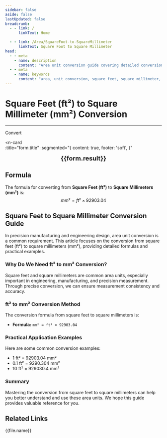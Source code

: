 ```yaml
---
sidebar: false
aside: false
lastUpdated: false
breadcrumb:
  - - link: /
      linkText: Home

  - - link: /Area/SquareFoot-to-SquareMillimeter
      linkText: Square Foot to Square Millimeter
head:
  - - meta
    - name: description
      content: "Area unit conversion guide covering detailed conversion formulas and explanations from square feet (ft²) to square millimeters (mm²)."
  - - meta
    - name: keywords
      content: "area, unit conversion, square feet, square millimeter, ft², mm², square feet to square millimeter, area conversion guide, square feet to mm² conversion, ft² to mm² conversion, square feet to square millimeter, feet square to square millimeter, square feet square millimeter converter, ft² to mm², square feet convert square millimeter, feet square to square millimeter, square feet to square millimeter conversion, ft² square millimeter conversion, square feet square millimeter calculation, feet square square millimeter conversion, square feet convert square millimeter, ft² to square millimeter, square feet square millimeter converter, feet square to square millimeter conversion, square feet square millimeter conversion formula, ft² convert square millimeter, square feet to square millimeter calculation, feet square convert square millimeter, square feet square millimeter conversion table, ft² square millimeter conversion, square feet to square millimeter calculation, feet square square millimeter conversion, square feet to square millimeter conversion tool, ft² to square millimeter conversion, square feet square millimeter unit conversion, area conversion"
---
```

# Square Feet (ft²) to Square Millimeter (mm²) Conversion
---
<script setup>
import { onMounted, reactive, inject, ref } from 'vue'
import { NButton, NForm, NFormItem, NInput, NInputNumber, NSelect, NCard, useMessage,NGrid ,NGi } from 'naive-ui'
import { defineClientComponent } from 'vitepress'
import { Area } from '../files';
const seoKey = [
  'square feet to square millimeter conversion',
  'ft² to mm² conversion',
  'square feet to square millimeter',
  'feet square to square millimeter',
  'square feet square millimeter converter',
  'ft² to mm²',
  'square feet convert square millimeter',
  'feet square to square millimeter',
  'square feet to square millimeter conversion',
  'ft² square millimeter conversion',
  'square feet square millimeter calculation',
  'feet square square millimeter conversion',
  'square feet convert square millimeter',
  'ft² to square millimeter',
  'square feet square millimeter converter',
  'feet square to square millimeter conversion',
  'square feet square millimeter conversion formula',
  'ft² convert square millimeter',
  'square feet to square millimeter calculation',
  'feet square convert square millimeter',
  'square feet square millimeter conversion table',
  'ft² square millimeter conversion',
  'square feet to square millimeter calculation',
  'feet square square millimeter conversion',
  'square feet to square millimeter conversion tool',
  'ft² to square millimeter conversion',
  'square feet square millimeter unit conversion',
  'area conversion'
]
const convert = inject('convert')

const form = reactive({
  number: null,
  result: '',
  title: 'Square Feet (ft²) to Square Millimeter (mm²) Conversion',
})

const convertHandler = () => {
  if (form.number !== null && !isNaN(form.number)) {
    const convertedValue = parseFloat(form.number) * 92903.04
    form.result = `${form.number}ft² = ${convertedValue.toFixed(2)}mm²`
  } else {
    form.result = 'Please enter a valid number.'
  }
}
</script>

<n-form size="large" :model="form">
  <n-form-item label="Square Feet (ft²)">
    <n-input-number v-model:value="form.number" placeholder="Enter square feet" style="width: 100%" />
  </n-form-item>
  <n-form-item>
    <n-button type="info" @click="convertHandler" block>Convert</n-button>
  </n-form-item>
</n-form>

<n-card  
  :title="form.title"
  :segmented="{
    content: true,
    footer: 'soft',
  }"
>
  <div  style="text-align:center;font-size:20px;">
    <strong>{{form.result}}</strong>
  </div>
    <template #footer>
    <div>
      <span v-for="item of seoKey">{{item}}, </span>
    </div>
  </template>
</n-card>

## Formula

The formula for converting from **Square Feet (ft²)** to **Square Millimeters (mm²)** is:
$$ mm² = ft² \times 92903.04 $$

## Square Feet to Square Millimeter Conversion Guide

In precision manufacturing and engineering design, area unit conversion is a common requirement. This article focuses on the conversion from square feet (ft²) to square millimeters (mm²), providing detailed formulas and practical examples.

### Why Do We Need ft² to mm² Conversion?

Square feet and square millimeters are common area units, especially important in engineering, manufacturing, and precision measurement. Through precise conversion, we can ensure measurement consistency and accuracy.

### ft² to mm² Conversion Method

The conversion formula from square feet to square millimeters is:

- **Formula:** `mm² = ft² × 92903.04`

### Practical Application Examples

Here are some common conversion examples:

- 1 ft² = 92903.04 mm²
- 0.1 ft² = 9290.304 mm²
- 10 ft² = 929030.4 mm²

### Summary

Mastering the conversion from square feet to square millimeters can help you better understand and use these area units. We hope this guide provides valuable reference for you.

## Related Links
<n-grid x-gap="12" :cols="2">
  <n-gi v-for="(file, index) in Area" :key="index">
    <n-button
      text
      tag="a"
      :href="file.path"
      type="info"
    >
      {{file.name}}
    </n-button>
  </n-gi>
</n-grid>